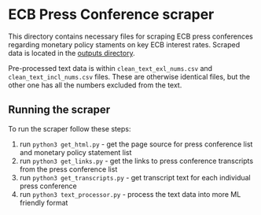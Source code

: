 # ECB Press Conference scraper
This directory contains necessary files for scraping ECB press conferences regarding monetary policy staments on key ECB interest rates. Scraped data is located in the [outputs directory](ecb_scraper/outputs/).

Pre-processed text data is within `clean_text_exl_nums.csv` and `clean_text_incl_nums.csv` files. These are otherwise identical files, but the other one has all the numbers excluded from the text.

## Running the scraper
To run the scraper follow these steps:
1. run `python3 get_html.py` - get the page source for press conference list and monetary policy statement list
2. run `python3 get_links.py` - get the links to press conference transcripts from the press conference list
3. run `python3 get_transcripts.py` - get transcript text for each individual press conference
4. run `python3 text_processor.py` - process the text data into more ML friendly format